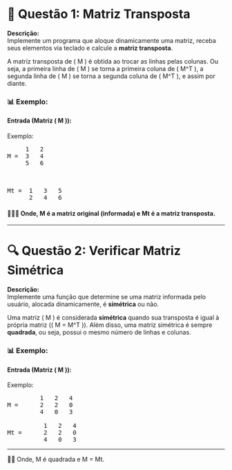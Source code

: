 # 🧮 Questão 1: Matriz Transposta

**Descrição:**  
Implemente um programa que aloque dinamicamente uma matriz, receba seus elementos via teclado e calcule a **matriz transposta**.  

A matriz transposta de \( M \) é obtida ao trocar as linhas pelas colunas. Ou seja, a primeira linha de \( M \) se torna a primeira coluna de \( M^T \), a segunda linha de \( M \) se torna a segunda coluna de \( M^T \), e assim por diante.

### 📊 Exemplo:

#### Entrada (Matriz \( M \)):  


Exemplo:
<pre>
     1   2
M =  3   4
     5   6



Mt =  1   3   5
      2   4   6
</pre>

#### 🕵🏽‍♂️ Onde, M é a matriz original (informada) e Mt é a matriz transposta.


---

# 🔍 Questão 2: Verificar Matriz Simétrica

**Descrição:**  
Implemente uma função que determine se uma matriz informada pelo usuário, alocada dinamicamente, é **simétrica** ou não.

Uma matriz \( M \) é considerada **simétrica** quando sua transposta é igual à própria matriz (\( M = M^T \)). Além disso, uma matriz simétrica é sempre **quadrada**, ou seja, possui o mesmo número de linhas e colunas.

### 📊 Exemplo:

#### Entrada (Matriz \( M \)):  


Exemplo:
<pre>
         1   2   4
M =      2   2   0
         4   0   3

          1   2   4
Mt =      2   2   0
          4   0   3
</pre>
 ---
🦉📐 Onde, M é quadrada e M = Mt.